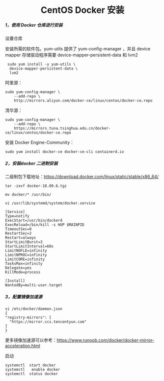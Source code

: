 # <center>CentOS Docker 安装

##### 1，使用 Docker 仓库进行安装

设置仓库

安装所需的软件包。yum-utils 提供了 yum-config-manager ，并且 device mapper 存储驱动程序需要 device-mapper-persistent-data 和 lvm2

```
 sudo yum install -y yum-utils \
  device-mapper-persistent-data \
  lvm2
```

阿里源：

```
sudo yum-config-manager \
    --add-repo \
    http://mirrors.aliyun.com/docker-ce/linux/centos/docker-ce.repo
```

清华源：

```
sudo yum-config-manager \
    --add-repo \
    https://mirrors.tuna.tsinghua.edu.cn/docker-ce/linux/centos/docker-ce.repo
```

安装 Docker Engine-Community：

```
sudo yum install docker-ce docker-ce-cli containerd.io
```

##### 2，安装docker 二进制安装

二级制包下载地址：https://download.docker.com/linux/static/stable/x86_64/

```
tar -zxvf docker-18.09.6.tgz

mv docker/* /usr/bin/
```

```
vi /usr/lib/systemd/system/docker.service

[Service]
Type=notify
ExecStart=/usr/bin/dockerd
ExecReload=/bin/kill -s HUP $MAINPID
TimeoutSec=0
RestartSec=2
Restart=always
StartLimitBurst=3
StartLimitInterval=60s
LimitNOFLE=infinity
LimitNPROC=infinity
LimitCORE=infinity
TasksMax=infinity
Delegate=yes
KillMode=process

[Install]
WantedBy=multi-user.target
```

##### 3，配置镜像加速源

```
vi /etc/docker/daemon.json
{
"registry-mirrors": [
  "https://mirror.ccs.tencentyun.com"
]
}
```

更多镜像加速源可以参考：https://www.runoob.com/docker/docker-mirror-acceleration.html

启动

```
systemctl  start docker
systemctl   enable docker
systemctl  status docker
```

 